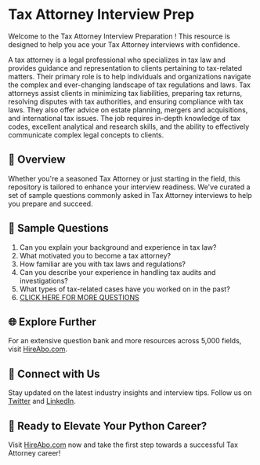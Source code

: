 # Tax Attorney Interview Prep

Welcome to the Tax Attorney Interview Preparation ! This resource is designed to help you ace your Tax Attorney interviews with confidence.

A tax attorney is a legal professional who specializes in tax law and provides guidance and representation to clients pertaining to tax-related matters. Their primary role is to help individuals and organizations navigate the complex and ever-changing landscape of tax regulations and laws. Tax attorneys assist clients in minimizing tax liabilities, preparing tax returns, resolving disputes with tax authorities, and ensuring compliance with tax laws. They also offer advice on estate planning, mergers and acquisitions, and international tax issues. The job requires in-depth knowledge of tax codes, excellent analytical and research skills, and the ability to effectively communicate complex legal concepts to clients.

## 🚀 Overview

Whether you're a seasoned Tax Attorney or just starting in the field, this repository is tailored to enhance your interview readiness. We've curated a set of sample questions commonly asked in Tax Attorney interviews to help you prepare and succeed.

## 📝 Sample Questions

1. Can you explain your background and experience in tax law?
2. What motivated you to become a tax attorney?
3. How familiar are you with tax laws and regulations?
4. Can you describe your experience in handling tax audits and investigations?
5. What types of tax-related cases have you worked on in the past?
6. [CLICK HERE FOR MORE QUESTIONS](https://hireabo.com/job/9_0_17/Tax%20Attorney)

## 🌐 Explore Further

For an extensive question bank and more resources across 5,000 fields, visit [HireAbo.com](https://www.hireabo.com).

## 📱 Connect with Us

Stay updated on the latest industry insights and interview tips. Follow us on [Twitter](https://twitter.com/hireabo) and [LinkedIn](https://www.linkedin.com/in/hire-abo-3609972a8/).

## 🚀 Ready to Elevate Your Python Career?

Visit [HireAbo.com](https://www.hireabo.com) now and take the first step towards a successful Tax Attorney career!